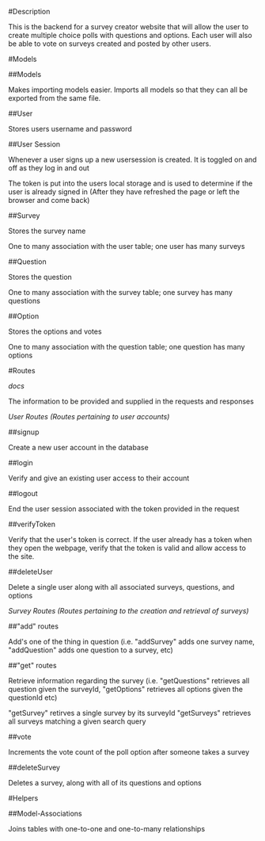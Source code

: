 #Description

This is the backend for a survey creator website that will allow the user to create 
multiple choice polls with questions and options. Each user will also be able to vote 
on surveys created and posted by other users.


#Models

##Models

Makes importing models easier. Imports all models so that they can all be exported from the same file.

##User

Stores users username and password

##User Session

Whenever a user signs up a new usersession is created. It is toggled on and off as they log in and out

The token is put into the users local storage and is used to
determine if the user is already signed in (After they have refreshed
the page or left the browser and come back)

##Survey

Stores the survey name

One to many association with the user table; one user has many surveys

##Question

Stores the question

One to many association with the survey table; one survey has many questions

##Option

Stores the options and votes

One to many association with the question table; one question has many options



#Routes

*docs*

The information to be provided and supplied in the requests and responses

*User Routes (Routes pertaining to user accounts)*

##signup

Create a new user account in the database

##login

Verify and give an existing user access to their account

##logout

End the user session associated with the token provided in the request

##verifyToken 

Verify that the user's token is correct.
If the user already has a token when they open the webpage, verify that the token is valid
and allow access to the site.

##deleteUser

Delete a single user along with all associated surveys, questions, and options

*Survey Routes (Routes pertaining to the creation and retrieval of surveys)*

##"add" routes

Add's one of the thing in question (i.e. "addSurvey" adds one survey name, "addQuestion" adds one question to a survey, etc)

##"get" routes

Retrieve information regarding the survey (i.e. "getQuestions" retrieves all question given the surveyId, "getOptions" retrieves all options given the questionId etc)

"getSurvey" retirves a single survey by its surveyId
"getSurveys" retrieves all surveys matching a given search query

##vote

Increments the vote count of the poll option after someone takes a survey

##deleteSurvey

Deletes a survey, along with all of its questions and options


#Helpers

##Model-Associations

Joins tables with one-to-one and one-to-many relationships